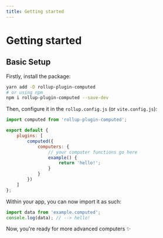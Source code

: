 ```yaml
---
title: Getting started
---
```


# Getting started

## Basic Setup

Firstly, install the package:

```bash
yarn add -D rollup-plugin-computed
# or using npm
npm i rollup-plugin-computed --save-dev
```

Then, configure it in the `rollup.config.js` (or `vite.config.js`):

```js
import computed from 'rollup-plugin-computed';

export default {
	plugins: [
		computed({
			computers: {
				// your computer functions go here
				example() {
					return 'hello!';
				}
			}
		})
	]
};
```

Within your app, you can now import it as such:

```js
import data from 'example.computed';
console.log(data); // --> hello!
```

Now, you're ready for more advanced computers ✨
